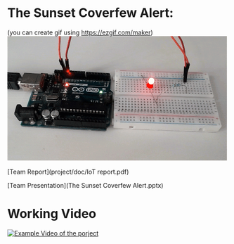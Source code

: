 
# The Sunset Coverfew Alert:
(you can create gif using https://ezgif.com/maker)
![Cover GIF](doc/Arduino_LED.gif?raw=true)



[Team Report](project/doc/IoT report.pdf) 

[Team Presentation](The Sunset Coverfew Alert.pptx)

# Working Video

 [![Example Video of the porject](https://img.youtube.com/vi/ucZl6vQ_8Uo/0.jpg)](https://www.youtube.com/watch?v=ucZl6vQ_8Uo)

